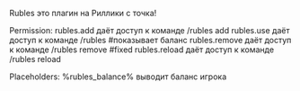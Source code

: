 Rubles это плагин на Риллики с точка!

Permission:
rubles.add даёт доступ к команде /rubles add
rubles.use даёт доступ к команде /rubles #показывает баланс
rubles.remove даёт доступ к команде /rubles remove #fixed
rubles.reload даёт доступ к команде /rubles reload

Placeholders:
%rubles_balance% выводит баланс игрока

